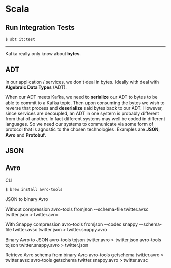 # Scala

## Run Integration Tests

```bash
$ sbt it:test
```

---

Kafka really only know about **bytes**.

## ADT

In our application / services, we don't deal in bytes. Ideally with deal with **Algebraic Data Types** (ADT).

When our ADT meets Kafka, we need to **serialize** our ADT to bytes to be able to commit to a Kafka topic. Then upon consuming the bytes we wish to reverse that process and **deserialize** said bytes back to our ADT. However, since services are decoupled, an ADT in one system is probably different from that of another. In fact different systems may well be coded in different languages. So we need our systems to communicate via some form of protocol that is agnostic to the chosen technologies. Examples are **JSON**, **Avro** and **Protobuf**.

## JSON



## Avro

CLI

```bash
$ brew install avro-tools
```

JSON to binary Avro

Without compression
avro-tools fromjson --schema-file twitter.avsc twitter.json > twitter.avro

With Snappy compression
avro-tools fromjson --codec snappy --schema-file twitter.avsc twitter.json > twitter.snappy.avro

Binary Avro to JSON
avro-tools tojson twitter.avro > twitter.json
avro-tools tojson twitter.snappy.avro > twitter.json

Retrieve Avro schema from binary Avro
avro-tools getschema twitter.avro > twitter.avsc
avro-tools getschema twitter.snappy.avro > twitter.avsc